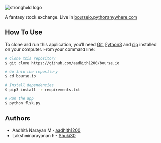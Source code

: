 ![stronghold logo](https://i.ibb.co/2nC347D/logo.png)

A fantasy stock exchange. Live in [bourseio.pythonanywhere.com](http://bourseio.pythonanywhere.com/)


## How To Use

To clone and run this application, you'll need [Git](https://git-scm.com), [Python3](https://www.python.org/downloads/) and [pip](https://pip.pypa.io/en/stable/installing/) installed on your computer. From your command line:

```bash
# Clone this repository
$ git clone https://github.com/aadhith1200/bourse.io

# Go into the repository
$ cd bourse.io

# Install dependencies
$ pip3 install -r requirements.txt

# Run the app
$ python flsk.py
```

## Authors

* Aadhith Narayan M - [aadhith1200](https://github.com/aadhith1200)
* Lakshminarayanan R -  [Shuki30](https://github.com/Shuki30)


